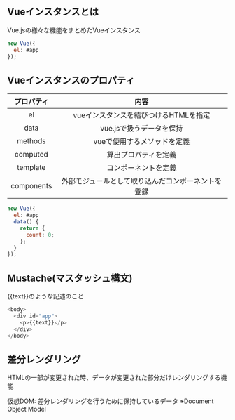 ## Vueインスタンスとは

Vue.jsの様々な機能をまとめたVueインスタンス

```js
new Vue({
  el: #app
});
```

## Vueインスタンスのプロパティ

プロパティ | 内容
:-: | :-:
el | vueインスタンスを結びつけるHTMLを指定
data | vue.jsで扱うデータを保持
methods | vueで使用するメソッドを定義
computed | 算出プロパティを定義
template | コンポーネントを定義
components | 外部モジュールとして取り込んだコンポーネントを登録

```js
new Vue({
  el: #app
  data() {
    return {
      count: 0;
    };
  }
});
```

## Mustache(マスタッシュ構文)

{{text}}のような記述のこと

```js
<body>
  <div id="app">
    <p>{{text}}</p>
  </div>
</body>
```

## 差分レンダリング

HTMLの一部が変更された時、データが変更された部分だけレンダリングする機能

仮想DOM: 差分レンダリングを行うために保持しているデータ
※Document Object Model